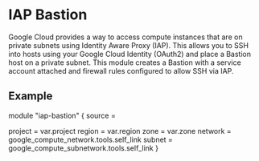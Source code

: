 # IAP Bastion

Google Cloud provides a way to access compute instances that are on private subnets using Identity Aware Proxy (IAP). This allows you to SSH into hosts using your Google Cloud Identity (OAuth2) and place a Bastion host on a private subnet. This module creates a Bastion with a service account attached and firewall rules configured to allow SSH via IAP.

## Example

module "iap-bastion" {
  source = 

  project = var.project
  region = var.region
  zone = var.zone
  network = google_compute_network.tools.self_link
  subnet = google_compute_subnetwork.tools.self_link
}
